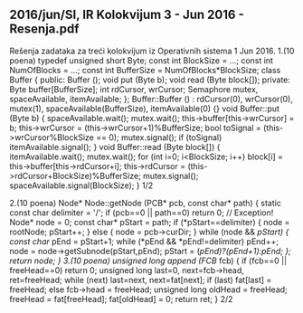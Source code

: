 2016/jun/SI, IR Kolokvijum 3 - Jun 2016 - Resenja.pdf
--------------------------------------------------------------------------------


Rešenja zadataka za
treći kolokvijum iz Operativnih sistema 1
Jun 2016.
1.(10 poena)
typedef unsigned short Byte;
const int BlockSize = ...;
const int NumOfBlocks = ...;
const int BufferSize = NumOfBlocks*BlockSize;
class Buffer {
public:
  Buffer ();
  void put (Byte b);
  void read (Byte block[]);
private:
  Byte buffer[BufferSize];
  int rdCursor, wrCursor;
  Semaphore mutex, spaceAvailable, itemAvailable;
};
Buffer::Buffer () : rdCursor(0), wrCursor(0), 
  mutex(1), spaceAvailable(BufferSize), itemAvailable(0) {}
void Buffer::put (Byte b) {
  spaceAvailable.wait();
  mutex.wait();
    this->buffer[this->wrCursor] = b;
    this->wrCursor = (this->wrCursor+1)%BufferSize;
    bool toSignal = (this->wrCursor%BlockSize == 0);
  mutex.signal();
  if (toSignal) itemAvailable.signal();
}
void Buffer::read (Byte block[]) {
  itemAvailable.wait();
  mutex.wait();
    for (int i=0; i<BlockSize; i++)
      block[i] = this->buffer[this->rdCursor+i];
    this->rdCursor = (this->rdCursor+BlockSize)%BufferSize;
  mutex.signal();
  spaceAvailable.signal(BlockSize);
}
1/2

2.(10 poena)
Node* Node::getNode (PCB* pcb, const char* path) {
  static const char delimiter = '/';
  if (pcb==0 || path==0) return 0; // Exception!
  Node* node = 0;
  const char* pStart = path;
  if (*pStart==delimiter) {
    node = rootNode;
    pStart++;
  } else {
    node = pcb->curDir;
  }
  while (node && *pStart) {
    const char* pEnd = pStart+1;
    while (*pEnd && *pEnd!=delimiter) pEnd++;
    node = node->getSubnode(pStart,pEnd);
    pStart = (*pEnd)?(pEnd+1):pEnd;
  };
  return node;
}
3.(10 poena)
unsigned long append (FCB* fcb) {
  if (fcb==0 || freeHead==0) return 0;
  unsigned long last=0, next=fcb->head, ret=freeHead;
  while (next) last=next, next=fat[next];
  if (last)
    fat[last] = freeHead;
  else
    fcb->head = freeHead;
  unsigned long oldHead = freeHead;
  freeHead = fat[freeHead];
  fat[oldHead] = 0;
  return ret;
}
2/2